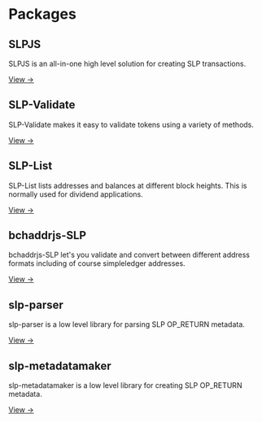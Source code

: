 # Packages

## SLPJS

SLPJS is an all-in-one high level solution for creating SLP transactions. 

[View →](/packages/slpjs)

## SLP-Validate

SLP-Validate makes it easy to validate tokens using a variety of methods.

[View →](/packages/slp-validate)

## SLP-List

SLP-List lists addresses and balances at different block heights. This is normally used for dividend applications.

[View →](/packages/slp-list)

## bchaddrjs-SLP

bchaddrjs-SLP let's you validate and convert between different address formats including of course simpleledger addresses.

[View →](/packages/bchaddrjs-slp)

## slp-parser

slp-parser is a low level library for parsing SLP OP_RETURN metadata.

[View →](/packages/slp-parser.js)

## slp-metadatamaker

slp-metadatamaker is a low level library for creating SLP OP_RETURN metadata.

[View →](/packages/slp-mdm.js)
